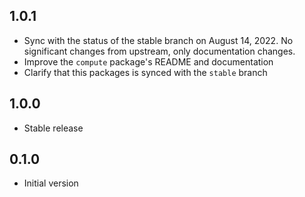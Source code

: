 ## 1.0.1

- Sync with the status of the stable branch on August 14, 2022. No significant changes from upstream, only documentation changes.
- Improve the `compute` package's README and documentation
- Clarify that this packages is synced with the `stable` branch

## 1.0.0

- Stable release

## 0.1.0

- Initial version
